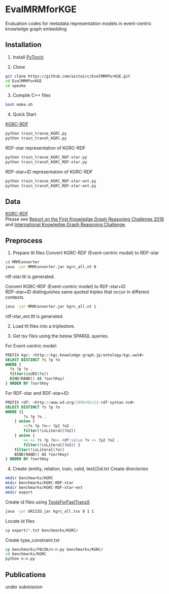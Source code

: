 # EvalMRMforKGE
Evaluation codes for metadata representation models in event-centric knowledge graph embedding  

## Installation

1. Install [PyTorch](https://pytorch.org/get-started/locally/)

2. Clone
```bash
git clone https://github.com/aistairc/EvalMRMforKGE.git
cd EvalMRMforKGE
cd openke
```
3. Compile C++ files
```bash
bash make.sh
```	
4. Quick Start  

[KGRC-RDF](https://github.com/KnowledgeGraphJapan/KGRC-RDF/tree/master/2020v2)
```bash
python train_transe_KGRC.py
python train_transh_KGRC.py
```
RDF-star representation of KGRC-RDF
```bash
python train_transe_KGRC_RDF-star.py
python train_transh_KGRC_RDF-star.py
```
RDF-star+ID representation of KGRC-RDF
```bash
python train_transe_KGRC_RDF-star-ext.py
python train_transh_KGRC_RDF-star-ext.py
```

## Data
[KGRC-RDF](https://github.com/KnowledgeGraphJapan/KGRC-RDF/tree/master/2020v2)  
Please see [Report on the First Knowledge Graph Reasoning Challenge 2018](https://link.springer.com/chapter/10.1007/978-3-030-41407-8_2) and [International Knowledge Graph Reasoning Challenge](https://ikgrc.org/).

## Preprocess 

1. Prepare ttl files
Convert KGRC-RDF (Event-centric model) to RDF-star
```bash
cd MRMConverter
java -jar MRMConverter.jar kgrc_all.nt 0
```
rdf-star.ttl is generated.

Convert KGRC-RDF (Event-centric model) to RDF-star+ID  
RDF-star+ID distinguishes same quoted triples that occur in different contexts.
```bash
java -jar MRMConverter.jar kgrc_all.nt 1
```
rdf-star\_ext.ttl is generated.  

2. Load ttl files into a triplestore.  

3. Get tsv files using the below SPARQL queries.

For Event-centric model:
```sql
PREFIX kgc: <http://kgc.knowledge-graph.jp/ontology/kgc.owl#>
SELECT DISTINCT ?s ?p ?o
WHERE {
  ?s ?p ?o .
  filter(isURI(?o))
  BIND(RAND() AS ?sortKey)
} ORDER BY ?sortKey
```

For RDF-star and RDF-star+ID:
```sql
PREFIX rdf: <http://www.w3.org/1999/02/22-rdf-syntax-ns#>
SELECT DISTINCT ?s ?p ?o
WHERE {{
        ?s ?p ?o .
    } union {
        <<?s ?p ?o>> ?p2 ?o2 .
        filter(!isLiteral(?o2))
    } union {
        << << ?s ?p ?o>> rdf:value ?v >> ?p2 ?o2 .
        filter(!isLiteral(?o2)) }
    filter(!isLiteral(?o))
    BIND(RAND() AS ?sortKey)
} ORDER BY ?sortKey
```

4. Create {entity, relation, train, valid, test}2id.txt
Create directories
```bash
mkdir benchmarks/KGRC
mkdir benchmarks/KGRC-RDF-star
mkdir benchmarks/KGRC-RDF-star-ext
mkdir export
```
Create id files using [ToolsForFastTransX](https://github.com/KnowledgeGraphJapan/KGRC-Tools/tree/master/ToolsforFastTransX)

```bash
java -jar URI2ID.jar kgrc_all.tsv 8 1 1
```
Locate id files
```bash
cp export/*.txt benchmarks/KGRC/
```
Create type\_constraint.txt
```bash
cp benchmarks/FB15K/n-n.py benchmarks/KGRC/
cd benchmarks/KGRC
python n-n.py
```
## Publications
under submission
